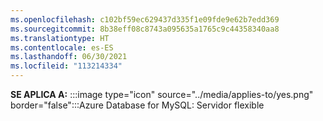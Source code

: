 ```yaml
---
ms.openlocfilehash: c102bf59ec629437d335f1e09fde9e62b7edd369
ms.sourcegitcommit: 8b38eff08c8743a095635a1765c9c44358340aa8
ms.translationtype: HT
ms.contentlocale: es-ES
ms.lasthandoff: 06/30/2021
ms.locfileid: "113214334"
---
```

<Token>**SE APLICA A:** :::image type="icon" source="../media/applies-to/yes.png" border="false":::Azure Database for MySQL: Servidor flexible </Token>